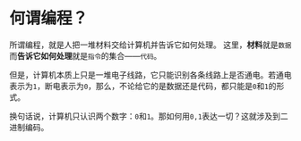 # 何谓编程？

所谓编程，就是人把一堆材料交给计算机并告诉它如何处理。
这里，**材料**就是`数据`而**告诉它如何处理**就是`指令`的集合——`代码`。

但是，计算机本质上只是一堆电子线路，它只能识别各条线路上是否通电。若通电表示为`1`，断电表示为`0`，那么，不论给它的是数据还是代码，都只能是`0`和`1`的形式。

换句话说，计算机只认识两个数字：`0`和`1`。那如何用`0,1`表达一切？这就涉及到二进制编码。